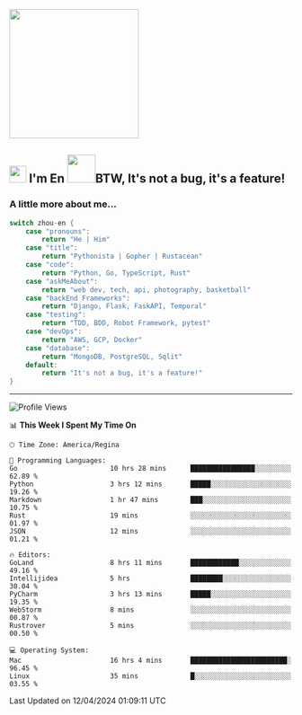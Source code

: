 <img align='center' src="https://media.giphy.com/media/GP1TJJSV4Ys1r64q2A/giphy.gif" width="230">

<h2><img src="https://emojis.slackmojis.com/emojis/images/1531849430/4246/blob-sunglasses.gif?1531849430" width="30"/> I'm En <img src="https://media.giphy.com/media/12oufCB0MyZ1Go/giphy.gif" width="50">BTW, It's not a bug, it's a feature!</h2>


<!-- <img align='right' src="https://media.giphy.com/media/M9gbBd9nbDrOTu1Mqx/giphy.gif" width="230"> -->


### A little more about me... 
<!--
```javascript
const zhou-en = {
    pronouns: "He" | "Him",
    title: "Pythonista" | "Gopher" | "Rustacean",
    code: ["Python", "Go", "Rust", "TypeScript"],
    askMeAbout: ["web dev", "tech", "app dev", "photography"],
    technologies: {
        backEnd: {
            python: ["Django", "Flask", "FaskAPI"],
            go: []
        },
        scraping: ["selenium", "scrapy", "spider"],
        testing: ["Robot Framework"],
        devOps: ["AWS", "Docker", "GCP", "Nginx"],
        databases: ["mongo", "postgresql", "sqlite"],
        misc: ["Firebase", "Heroku"]
    },
    architecture: ["Event Driven Architecture", "Microservices"],
    currentFocus: ["Temporal", "Rust"],
    funFact: "It's not a bug, it's a feature!"
};
```
  -->

```go
switch zhou-en {
    case "pronouns":
        return "He | Him"
    case "title":
        return "Pythonista | Gopher | Rustacean"
    case "code":
        return "Python, Go, TypeScript, Rust"
    case "askMeAbout":
        return "web dev, tech, api, photography, basketball"
    case "backEnd Frameworks":
        return "Django, Flask, FaskAPI, Temporal"
    case "testing":
        return "TDD, BDD, Robot Framework, pytest"
    case "devOps":
        return "AWS, GCP, Docker"
    case "database":
        return "MongoDB, PostgreSQL, Sqlit"
    default:
        return "It's not a bug, it's a feature!"
}
```




---
<!--START_SECTION:waka-->
![Profile Views](http://img.shields.io/badge/Profile%20Views-0-blue)

📊 **This Week I Spent My Time On** 

```text
🕑︎ Time Zone: America/Regina

💬 Programming Languages: 
Go                       10 hrs 28 mins      ████████████████░░░░░░░░░   62.89 % 
Python                   3 hrs 12 mins       █████░░░░░░░░░░░░░░░░░░░░   19.26 % 
Markdown                 1 hr 47 mins        ███░░░░░░░░░░░░░░░░░░░░░░   10.75 % 
Rust                     19 mins             ░░░░░░░░░░░░░░░░░░░░░░░░░   01.97 % 
JSON                     12 mins             ░░░░░░░░░░░░░░░░░░░░░░░░░   01.21 % 

🔥 Editors: 
GoLand                   8 hrs 11 mins       ████████████░░░░░░░░░░░░░   49.16 % 
Intellijidea             5 hrs               ████████░░░░░░░░░░░░░░░░░   30.04 % 
PyCharm                  3 hrs 13 mins       █████░░░░░░░░░░░░░░░░░░░░   19.35 % 
WebStorm                 8 mins              ░░░░░░░░░░░░░░░░░░░░░░░░░   00.87 % 
Rustrover                5 mins              ░░░░░░░░░░░░░░░░░░░░░░░░░   00.50 % 

💻 Operating System: 
Mac                      16 hrs 4 mins       ████████████████████████░   96.45 % 
Linux                    35 mins             █░░░░░░░░░░░░░░░░░░░░░░░░   03.55 % 
```


 Last Updated on 12/04/2024 01:09:11 UTC
<!--END_SECTION:waka-->
